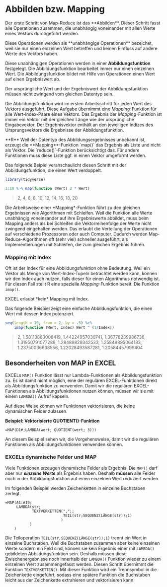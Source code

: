 # Abbilden bzw. Mapping

<p class="alert alert-primary" markdown="1">
Der erste Schritt von Map-Reduce ist das **Abbilden**. Dieser Schritt fasst alle Operationen zusammen, die unabhängig voneinander mit allen Werte eines Vektors durchgeführt werden. 
</p>

<p class="alert alert-primary" markdown="1">
Diese Operationen werden als **unabhängige Operationen** bezeichet, weil sie nur einen einzelnen Wert betreffen und keinen Einfluss auf andere Werte des Vektors haben. 
</p>

Diese unabhängigen Operationen werden in einer **Abbildungsfunktion** festgelegt. Die Abbildungsfunktion bearbeitet immer nur einen einzelnen Wert. Die Abbildungsfunktion bildet mit Hilfe von Operationen einen Wert auf einen Ergebniswert ab.  

<p class="alert alert-success" markdown="1">
Der ursprüngliche Wert und der Ergebniswert der Abbildungsfunktion müssen nicht zwingend vom gleichen Datentyp sein.
</p>

Die Abbildungsfunktion wird im ersten Arbeitsschritt für jeden Wert des Vektors ausgeführt. Diese Aufgabe übernimmt eine *Mapping*-Funktion für alle Wert-Index-Paare eines Vektors. Das Ergebnis der *Mapping*-Funktion ist immer ein Vektor mit der gleichen Länge wie der ursprüngliche Eingabevektor. Der Ergebnisvektor enthält an den jeweiligen Indizes des Ursprungsvektors die Ergebnisse der Abbildungsfunktion. 

<p class="alert alert-danger" markdown="1">
**R** Weil der Datentyp des Abbildungsergebnisses unbekannt ist, erzeugt die **Mapping**-Funktion `map()` das Ergebnis als Liste und nicht als Vektor. Die `reduce()`-Funktion berücksichtigt das. Für andere Funktionen muss diese Liste ggf. in einen Vektor umgeformt werden. 
</p>

Das folgende Beipiel veranschaulicht diesen Schritt mit der Abbildungsfunktion, die einen Wert verdoppelt. 

```R
library(tidyverse)

1:10 %>% map(function (Wert) 2 * Wert)
```

> 2, 4, 6, 8, 10, 12, 14, 16, 18, 20

<p class="alert alert-warning" markdown="1">
Die Arbeitsweise einer *Mapping*-Funktion führt zu den gleichen Ergebnissen wie Algorithmen mit Schleifen. Weil die Funktion alle Werte unabhängig voneinsander auf ihre Ergebniswerte abbildet, muss beim Mapping anders als bei Schleifen die Vektorreihenfolge der Werte nicht zwingend eingehalten werden. Das erlaubt die Verteilung der Operationen auf verschiedene Prozessoren oder auch Computer. Dadurch werden Map-Reduce-Algorithmen oft (sehr viel) schneller ausgeführt, als Implementierungen mit Schleifen, die zum gleichen Ergebnis führen. 
</p>

### Mapping mit Index

Oft ist der Index für eine Abbildungsfunktion ohne Bedeutung. Weil ein Vektor als Menge von Wert-Index-Tupeln betrachtet werden kann, können wir den Index auch nutzen, falls dieser für einen Algorithmus notwendig ist. Für diesen Fall stellt R eine spezielle *Mapping*-Funktion bereit: Die Funktion `imap()`. 

<p class="alert alert-warning" markdown="1">
EXCEL erlaubt *kein* Mapping mit Index. 
</p>

Das folgende Beispiel zeigt eine einfache Abbildungsfunktion, die einen Wert mit dessen Index potenziert.

```R
seq(length = 10, from = 2, by = .5) %>%
    imap(function (Wert, Index) Wert ^ (1/Index))
```

> 2, 1.58113883008419, 1.44224957030741, 1.36778239986738, 1.31950791077289, 1.28489829342533, 1.25849895064183, 1.23750036638556, 1.22028493587281, 1.20584457999404


## Besonderheiten von MAP in EXCEL

EXCELs `MAP()` Funktion lässt nur Lambda-Funktionen als Abbildungsfunktion zu. Es ist damit nicht möglich, eine der regulären EXCEL-Funktionen direkt als Abbildungsfunktion zu verwenden. Damit wir die regulären EXCEL-Funktionen als Abbildungsfunktionen nutzen können, müssen wir sie mit einem `LAMBDA()` Aufruf kapseln. 

Auf diese Weise können wir Funktionen vektorisieren, die keine dynamischen Felder zulassen. 

**Beispiel: Vektorisierte QUOTIENT()-Funktion** 

```EXCEL
=MAP(D1#;LAMBDA(wert; QUOTIENT(wert; 3)))
```

An diesem Beispiel sehen wir, die Vorgehensweise, damit wir die regulären Funktionen als Abbildungsfunktionen verwenden können.

### EXCELs dynamische Felder und MAP

Viele Funktionen erzeugen dynamische Felder als Ergebnis. Die `MAP()` darf aber nur ***einzelne Werte*** als Ergebnis haben. Deshalb **müssen** alle Felder noch in der Abbildungsfunktion auf einen einzelnen Wert reduziert werden.

Im folgenden Beispiel werden Zeichenketten in einzelne Buchstaben zerlegt.

```EXCEL
=MAP(A1:A19;
     LAMBDA(str;
            TEXTVERKETTEN(",";;
                          TEIL(str;SEQUENZ(LÄNGE(str));1)
                         )
           )
    )
```

Die Teiloperation `TEIL(str;SEQUENZ(LÄNGE(str));1)` trennt ein Wort in einzelne Buchstaben. Weil die Buchstaben zusammen aber keine einzelnen Werte sondern ein Feld sind, können sie kein Ergebnis einer mit `LAMBDA()` gebildeten Abbildungsfunktion sein. Deshalb müssen diese Zwischenergebnisse noch innerhalb der `LAMBDA()` Funktion wieder zu einem einzelnen Wert zusammengefasst werden. Diesen Schritt übernimmt die Funktion `TEXTVERKETTEN()`. Mit dieser Funktion wird ein Trennsymbol in die Zeichenkette eingeführt, sodass eine spätere Funktion die Buchstaben leicht aus der Zeichenkette extrahieren und vektorisieren kann
